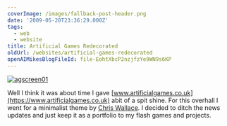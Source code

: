 ```yaml
---
coverImage: /images/fallback-post-header.png
date: '2009-05-20T23:36:29.000Z'
tags:
  - web
  - website
title: Artificial Games Redecorated
oldUrl: /websites/artificial-games-redecorated
openAIMikesBlogFileId: file-EohtXbcP2nzjfzYe9WN9s6KP
---
```


[![agscreen01](/wp-content/uploads/2009/05/agscreen01.png "agscreen01")](https://www.artificialgames.co.uk)

Well I think it was about time I gave [www.artificialgames.co.uk](https://www.artificialgames.co.uk) abit of a spit shine. For this overhall I went for a minimalist theme by [Chris Wallace](https://www.chris-wallace.com/). I decided to ditch the news updates and just keep it as a portfolio to my flash games and projects.
